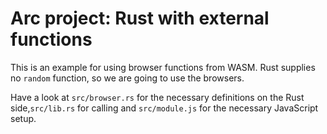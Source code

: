 # Arc project: Rust with external functions

This is an example for using browser functions from WASM. Rust supplies no `random` function, so we are going to use the browsers.

Have a look at `src/browser.rs` for the necessary definitions on the Rust side,`src/lib.rs` for calling and `src/module.js` for the necessary JavaScript setup.